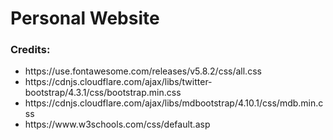 # Personal Website

<div>

<h3>Credits:</h3>
<ul>
    <li>https://use.fontawesome.com/releases/v5.8.2/css/all.css</li>
    <li>https://cdnjs.cloudflare.com/ajax/libs/twitter-bootstrap/4.3.1/css/bootstrap.min.css</li>
    <li>https://cdnjs.cloudflare.com/ajax/libs/mdbootstrap/4.10.1/css/mdb.min.css</li>
    <li>https://www.w3schools.com/css/default.asp</li>
</ul>

</div>
